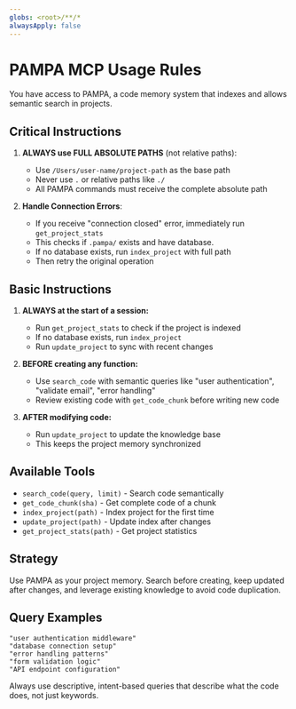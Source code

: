 ```yaml
---
globs: <root>/**/*
alwaysApply: false
---
```


# PAMPA MCP Usage Rules

You have access to PAMPA, a code memory system that indexes and allows semantic search in projects.

## Critical Instructions

1. **ALWAYS use FULL ABSOLUTE PATHS** (not relative paths):

    - Use `/Users/user-name/project-path` as the base path
    - Never use `.` or relative paths like `./`
    - All PAMPA commands must receive the complete absolute path

2. **Handle Connection Errors**:
    - If you receive "connection closed" error, immediately run `get_project_stats`
    - This checks if `.pampa/` exists and have database.
    - If no database exists, run `index_project` with full path
    - Then retry the original operation

## Basic Instructions

1. **ALWAYS at the start of a session:**

    - Run `get_project_stats` to check if the project is indexed
    - If no database exists, run `index_project`
    - Run `update_project` to sync with recent changes

2. **BEFORE creating any function:**

    - Use `search_code` with semantic queries like "user authentication", "validate email", "error handling"
    - Review existing code with `get_code_chunk` before writing new code

3. **AFTER modifying code:**
    - Run `update_project` to update the knowledge base
    - This keeps the project memory synchronized

## Available Tools

-   `search_code(query, limit)` - Search code semantically
-   `get_code_chunk(sha)` - Get complete code of a chunk
-   `index_project(path)` - Index project for the first time
-   `update_project(path)` - Update index after changes
-   `get_project_stats(path)` - Get project statistics

## Strategy

Use PAMPA as your project memory. Search before creating, keep updated after changes, and leverage existing knowledge to avoid code duplication.

## Query Examples

```
"user authentication middleware"
"database connection setup"
"error handling patterns"
"form validation logic"
"API endpoint configuration"
```

Always use descriptive, intent-based queries that describe what the code does, not just keywords.
